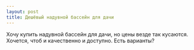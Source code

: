 ```yaml
---
layout: post 
title: Дешёвый надувной бассейн для дачи 
--- 
```

Хочу купить надувной бассейн для дачи, но цены везде так кусаются. Хочется, чтоб и качественно и доступно. Есть варианты?